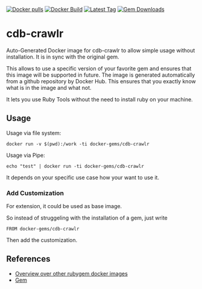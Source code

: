 [![Docker pulls](https://img.shields.io/docker/pulls/rubygem/cdb-crawlr.svg)](https://hub.docker.com/r/rubygem/cdb-crawlr/)
[![Docker Build](https://img.shields.io/docker/automated/rubygem/cdb-crawlr.svg)](https://hub.docker.com/r/rubygem/cdb-crawlr/)
[![Latest Tag](https://img.shields.io/github/tag/docker-rubygem/cdb-crawlr.svg)](https://hub.docker.com/r/rubygem/cdb-crawlr/)
[![Gem Downloads](https://img.shields.io/gem/dt/cdb-crawlr.svg)](https://rubygems.org/gems/cdb-crawlr/)
# cdb-crawlr

Auto-Generated Docker image for cdb-crawlr to allow simple usage without installation.
It is in sync with the original gem.

This allows to use a specific version of your favorite gem and ensures that this image will be supported in future.
The image is generated automatically from a github repository by Docker Hub.
This ensures that you exactly know what is in the image and what not.

It lets you use Ruby Tools without the need to install ruby on your machine.

## Usage

Usage via file system:

`docker run -v $(pwd):/work -ti docker-gems/cdb-crawlr`

Usage via Pipe:

`echo "test" | docker run -ti docker-gems/cdb-crawlr`

It depends on your specific use case how your want to use it.

### Add Customization

For extension, it could be used as base image.

So instead of struggeling with the installation of a gem, just write

`FROM docker-gems/cdb-crawlr`

Then add the customization.

## References

 - [Overview over other rubygem docker images](https://github.com/thinkbot/docker-rubygem)
 - [Gem](https://rubygems.org/gems/cdb-crawlr/)

